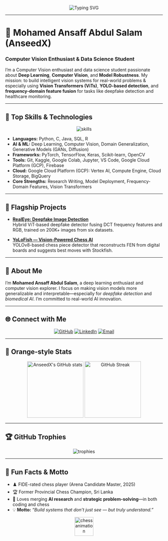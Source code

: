 <!-- Apple Glassmorphism Inspired Introduction -->
<p align="center">
  <img src="https://readme-typing-svg.demolab.com?font=SF+Pro+Display&pause=1000&color=FF6700&center=true&vCenter=true&width=700&lines=Hi%2C+I%E2%80%99m+Ansaff+%7C+Computer+Vision+Enthusiast;Deep+Learning+%7C+Computer+Vision+%7C+Model+Robustness;Designing+Intelligent+Vision+Systems" alt="Typing SVG" />
</p>

<p align="center">

</p>

---

# 👋 Mohamed Ansaff Abdul Salam (AnseedX)
### Computer Vision Enthusiast & Data Science Student

I’m a Computer Vision enthusiast and data science student passionate about **Deep Learning**, **Computer Vision**, and **Model Robustness**. My mission: to build intelligent vision systems for real-world problems & especially using **Vision Transformers (ViTs)**, **YOLO-based detection**, and **frequency-domain feature fusion** for tasks like deepfake detection and healthcare monitoring.

---

## 🧠 Top Skills & Technologies

<p align="center">
  <img src="https://skillicons.dev/icons?i=python,java,c,sql,r,pytorch,tensorflow,keras,opencv,sklearn,git,kaggle,vscode,gcp,firebase,jupyter&perline=15" alt="skills" />
</p>

- **Languages:** Python, C, Java, SQL, R  
- **AI & ML:** Deep Learning, Computer Vision, Domain Generalization, Generative Models (GANs, Diffusion)  
- **Frameworks:** PyTorch, TensorFlow, Keras, Scikit-learn, OpenCV  
- **Tools:** Git, Kaggle, Google Colab, Jupyter, VS Code, Google Cloud Platform (GCP), Firebase  
- **Cloud:** Google Cloud Platform (GCP): Vertex AI, Compute Engine, Cloud Storage, BigQuery  
- **Core Strengths:** Research Writing, Model Deployment, Frequency-Domain Features, Vision Transformers

---

## 🚀 Flagship Projects

- [**RealEye: Deepfake Image Detection**](https://github.com/AnseedX/RealEye)  
  Hybrid ViT-based deepfake detector fusing DCT frequency features and RGB, trained on 200K+ images from six datasets.

- [**YoLoFish — Vision-Powered Chess AI**](https://github.com/AnseedX/YoLoFish)  
  YOLOv8-based chess piece detector that reconstructs FEN from digital boards and suggests best moves with Stockfish.

---

## 🧍 About Me

I’m **Mohamed Ansaff Abdul Salam**, a deep learning enthusiast and computer vision explorer. I focus on making vision models more generalizable and interpretable—especially for *deepfake detection* and *biomedical AI*. I’m committed to real-world AI innovation.

---

## 🌐 Connect with Me

<p align="center">
  <a href="https://github.com/AnseedX"><img src="https://img.shields.io/badge/GitHub-AnseedX-FF6700?logo=github&style=for-the-badge&logoColor=white" alt="GitHub"></a>
  <a href="https://linkedin.com/in/mohamed-ansaff-67ba98282"><img src="https://img.shields.io/badge/LinkedIn-Mohamed%20Ansaff%20Abdul%20Salam-FF6700?logo=linkedin&style=for-the-badge&logoColor=white" alt="LinkedIn"></a>
  <a href="mailto:anxeed2000@gmail.com"><img src="https://img.shields.io/badge/Email-anxeed2000@gmail.com-FF6700?logo=gmail&logoColor=white&style=for-the-badge" alt="Email"></a>
</p>

---

## 🍊 Orange-style Stats

<p align="center">
  <img src="https://github-readme-stats.vercel.app/api?username=AnseedX&show_icons=true&theme=transparent&title_color=FF6700&icon_color=FF6700&text_color=333333&hide_border=true" alt="AnseedX's GitHub stats" height="180"/>
  <img src="https://github-readme-streak-stats.herokuapp.com/?user=AnseedX&theme=transparent&hide_border=true&ring=FF6700&fire=FF6700&currStreakLabel=FF6700" alt="GitHub Streak" height="180"/>
</p>

---

## 🏆 GitHub Trophies

<p align="center">
  <img src="https://github-profile-trophy.vercel.app/?username=AnseedX&theme=flat&no-frame=true&no-bg=true&margin-w=10&title=Commit,Stars,Followers,Repositories,PullRequest,Issues&title_color=FF6700" alt="trophies" />
</p>

---

## 🎯 Fun Facts & Motto

- ♟️ FIDE-rated chess player (Arena Candidate Master, 2025)  
- 🏆 Former Provincial Chess Champion, Sri Lanka  
- 🤖 Loves merging **AI research** and **strategic problem-solving**—in both coding and chess  
- 💡 **Motto:** _“Build systems that don’t just see — but truly understand.”_

<p align="center">
  <img src="https://raw.githubusercontent.com/AnseedX/AnseedX/main/assets/chess-animated.gif" height="60" alt="chess animation"/>
</p>
